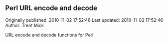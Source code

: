 ## Perl URL encode and decode  
Originally published: 2010-11-02 17:52:46 
Last updated: 2010-11-02 17:52:46 
Author: Trent Mick 
 
URL encode and decode functions for Perl.